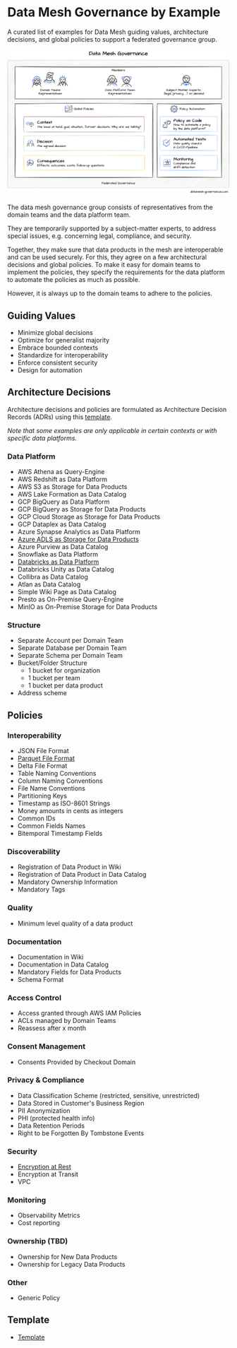 # Data Mesh Governance by Example

A curated list of examples for Data Mesh guiding values, architecture decisions, and global policies to support a federated governance group.


![Data Mesh Governance](images/governance.png)

The data mesh governance group consists of representatives from the domain teams and the data platform team.

They are temporarily supported by a subject-matter experts, to address special issues, e.g. concerning legal, compliance, and security.

Together, they make sure that data products in the mesh are interoperable and can be used securely. For this, they agree on a few architectural decisions and global policies. To make it easy for domain teams to implement the policies, they specify the requirements for the data platform to automate the policies as much as possible.

However, it is always up to the domain teams to adhere to the policies.



## Guiding Values

- Minimize global decisions
- Optimize for generalist majority
- Embrace bounded contexts
- Standardize for interoperability
- Enforce consistent security 
- Design for automation 

## Architecture Decisions

Architecture decisions and policies are formulated as Architecture Decision Records (ADRs) using this [template](policies/_template.md).

_Note that some examples are only applicable in certain contexts or with specific data platforms._


### Data Platform

- AWS Athena as Query-Engine
- AWS Redshift as Data Platform
- AWS S3 as Storage for Data Products
- AWS Lake Formation as Data Catalog
- GCP BigQuery as Data Platform
- GCP BigQuery as Storage for Data Products
- GCP Cloud Storage as Storage for Data Products
- GCP Dataplex as Data Catalog
- Azure Synapse Analytics as Data Platform
- [Azure ADLS as Storage for Data Products](policies/platform/data-product-storage.md)
- Azure Purview as Data Catalog
- Snowflake as Data Platform
- [Databricks as Data Platform](policies/platform/databricks-as-data-platform.md)
- Databricks Unity as Data Catalog
- Collibra as Data Catalog
- Atlan as Data Catalog
- Simple Wiki Page as Data Catalog
- Presto as On-Premise Query-Engine
- MinIO as On-Premise Storage for Data Products

### Structure
- Separate Account per Domain Team
- Separate Database per Domain Team
- Separate Schema per Domain Team
- Bucket/Folder Structure
    - 1 bucket for organization
    - 1 bucket per team
    - 1 bucket per data product
- Address scheme

## Policies

### Interoperability
- JSON File Format
- [Parquet File Format](policies/interoperability/parquet-file-format.md)
- Delta File Format
- Table Naming Conventions
- Column Naming Conventions
- File Name Conventions
- Partitioning Keys
- Timestamp as ISO-8601 Strings
- Money amounts in cents as integers
- Common IDs
- Common Fields Names
- Bitemporal Timestamp Fields

### Discoverability
- Registration of Data Product in Wiki
- Registration of Data Product in Data Catalog
- Mandatory Ownership Information
- Mandatory Tags

### Quality
- Minimum level quality of a data product

### Documentation
- Documentation in Wiki
- Documentation in Data Catalog
- Mandatory Fields for Data Products
- Schema Format

### Access Control
- Access granted through AWS IAM Policies
- ACLs managed by Domain Teams
- Reassess after x month

### Consent Management
- Consents Provided by Checkout Domain

### Privacy & Compliance
- Data Classification Scheme (restricted, sensitive, unrestricted)
- Data Stored in Customer's Business Region
- PII Anonymization
- PHI (protected health info)
- Data Retention Periods
- Right to be Forgotten By Tombstone Events

### Security
- [Encryption at Rest](policies/security/encryption-at-rest.md)
- Encryption at Transit
- VPC

### Monitoring
- Observability Metrics
- Cost reporting

### Ownership (TBD)
- Ownership for New Data Products
- Ownership for Legacy Data Products

### Other
- Generic Policy

## Template

- [Template](policies/_template.md)
